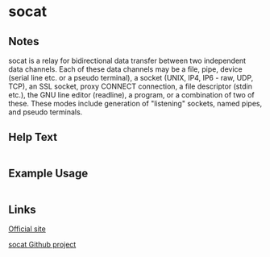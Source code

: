# socat

Notes
-------
socat is a relay for bidirectional data transfer between two independent data
channels. Each of these data channels may be a file, pipe, device (serial line
etc. or a pseudo terminal), a socket (UNIX, IP4, IP6 - raw, UDP, TCP), an
SSL socket, proxy CONNECT connection, a file descriptor (stdin etc.), the GNU
line editor (readline), a program, or a combination of two of these. 
These modes include generation of "listening" sockets, named pipes, and pseudo
terminals.

Help Text
-------
```

```

Example Usage
-------

```

```

Links
-------
[Official site](http://www.dest-unreach.org/socat/)

[socat Github project](https://github.com/craSH/socat)

